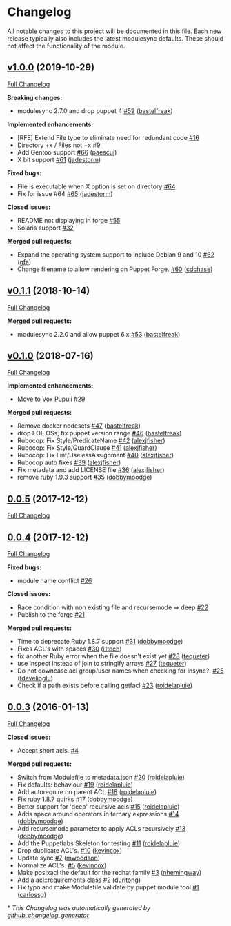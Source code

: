 # Changelog

All notable changes to this project will be documented in this file.
Each new release typically also includes the latest modulesync defaults.
These should not affect the functionality of the module.

## [v1.0.0](https://github.com/voxpupuli/puppet-posix_acl/tree/v1.0.0) (2019-10-29)

[Full Changelog](https://github.com/voxpupuli/puppet-posix_acl/compare/v0.1.1...v1.0.0)

**Breaking changes:**

- modulesync 2.7.0 and drop puppet 4 [\#59](https://github.com/voxpupuli/puppet-posix_acl/pull/59) ([bastelfreak](https://github.com/bastelfreak))

**Implemented enhancements:**

- \[RFE\] Extend File type to eliminate need for redundant code [\#16](https://github.com/voxpupuli/puppet-posix_acl/issues/16)
- Directory +x / Files not +x [\#9](https://github.com/voxpupuli/puppet-posix_acl/issues/9)
- Add Gentoo support [\#66](https://github.com/voxpupuli/puppet-posix_acl/pull/66) ([paescuj](https://github.com/paescuj))
- X bit support [\#61](https://github.com/voxpupuli/puppet-posix_acl/pull/61) ([jadestorm](https://github.com/jadestorm))

**Fixed bugs:**

- File is executable when X option is set on directory [\#64](https://github.com/voxpupuli/puppet-posix_acl/issues/64)
- Fix for issue \#64 [\#65](https://github.com/voxpupuli/puppet-posix_acl/pull/65) ([jadestorm](https://github.com/jadestorm))

**Closed issues:**

- README not displaying in forge [\#55](https://github.com/voxpupuli/puppet-posix_acl/issues/55)
- Solaris support [\#32](https://github.com/voxpupuli/puppet-posix_acl/issues/32)

**Merged pull requests:**

- Expand the operating system support to include Debian 9 and 10 [\#62](https://github.com/voxpupuli/puppet-posix_acl/pull/62) ([gfa](https://github.com/gfa))
- Change filename to allow rendering on Puppet Forge. [\#60](https://github.com/voxpupuli/puppet-posix_acl/pull/60) ([cdchase](https://github.com/cdchase))

## [v0.1.1](https://github.com/voxpupuli/puppet-posix_acl/tree/v0.1.1) (2018-10-14)

[Full Changelog](https://github.com/voxpupuli/puppet-posix_acl/compare/v0.1.0...v0.1.1)

**Merged pull requests:**

- modulesync 2.2.0 and allow puppet 6.x [\#53](https://github.com/voxpupuli/puppet-posix_acl/pull/53) ([bastelfreak](https://github.com/bastelfreak))

## [v0.1.0](https://github.com/voxpupuli/puppet-posix_acl/tree/v0.1.0) (2018-07-16)

[Full Changelog](https://github.com/voxpupuli/puppet-posix_acl/compare/0.0.5...v0.1.0)

**Implemented enhancements:**

- Move to Vox Pupuli [\#29](https://github.com/voxpupuli/puppet-posix_acl/issues/29)

**Merged pull requests:**

- Remove docker nodesets [\#47](https://github.com/voxpupuli/puppet-posix_acl/pull/47) ([bastelfreak](https://github.com/bastelfreak))
- drop EOL OSs; fix puppet version range [\#46](https://github.com/voxpupuli/puppet-posix_acl/pull/46) ([bastelfreak](https://github.com/bastelfreak))
- Rubocop: Fix Style/PredicateName [\#42](https://github.com/voxpupuli/puppet-posix_acl/pull/42) ([alexjfisher](https://github.com/alexjfisher))
- Rubocop: Fix Style/GuardClause [\#41](https://github.com/voxpupuli/puppet-posix_acl/pull/41) ([alexjfisher](https://github.com/alexjfisher))
- Rubocop: Fix Lint/UselessAssignment [\#40](https://github.com/voxpupuli/puppet-posix_acl/pull/40) ([alexjfisher](https://github.com/alexjfisher))
- Rubocop auto fixes [\#39](https://github.com/voxpupuli/puppet-posix_acl/pull/39) ([alexjfisher](https://github.com/alexjfisher))
- Fix metadata and add LICENSE file [\#36](https://github.com/voxpupuli/puppet-posix_acl/pull/36) ([alexjfisher](https://github.com/alexjfisher))
- remove ruby 1.9.3 support [\#35](https://github.com/voxpupuli/puppet-posix_acl/pull/35) ([dobbymoodge](https://github.com/dobbymoodge))

## [0.0.5](https://github.com/voxpupuli/puppet-posix_acl/tree/0.0.5) (2017-12-12)

[Full Changelog](https://github.com/voxpupuli/puppet-posix_acl/compare/0.0.4...0.0.5)

## [0.0.4](https://github.com/voxpupuli/puppet-posix_acl/tree/0.0.4) (2017-12-12)

[Full Changelog](https://github.com/voxpupuli/puppet-posix_acl/compare/0.0.3...0.0.4)

**Fixed bugs:**

- module name conflict [\#26](https://github.com/voxpupuli/puppet-posix_acl/issues/26)

**Closed issues:**

- Race condition with non existing file and recursemode =\> deep [\#22](https://github.com/voxpupuli/puppet-posix_acl/issues/22)
- Publish to the forge [\#21](https://github.com/voxpupuli/puppet-posix_acl/issues/21)

**Merged pull requests:**

- Time to deprecate Ruby 1.8.7 support [\#31](https://github.com/voxpupuli/puppet-posix_acl/pull/31) ([dobbymoodge](https://github.com/dobbymoodge))
- Fixes ACL's with spaces [\#30](https://github.com/voxpupuli/puppet-posix_acl/pull/30) ([i1tech](https://github.com/i1tech))
- fix another Ruby error when the file doesn't exist yet [\#28](https://github.com/voxpupuli/puppet-posix_acl/pull/28) ([tequeter](https://github.com/tequeter))
- use inspect instead of join to stringify arrays [\#27](https://github.com/voxpupuli/puppet-posix_acl/pull/27) ([tequeter](https://github.com/tequeter))
- Do not downcase acl group/user names when checking for insync?. [\#25](https://github.com/voxpupuli/puppet-posix_acl/pull/25) ([tdevelioglu](https://github.com/tdevelioglu))
- Check if a path exists before calling getfacl [\#23](https://github.com/voxpupuli/puppet-posix_acl/pull/23) ([roidelapluie](https://github.com/roidelapluie))

## [0.0.3](https://github.com/voxpupuli/puppet-posix_acl/tree/0.0.3) (2016-01-13)

[Full Changelog](https://github.com/voxpupuli/puppet-posix_acl/compare/650e19723054c74baa662d3f1589398550524b33...0.0.3)

**Closed issues:**

- Accept short acls. [\#4](https://github.com/voxpupuli/puppet-posix_acl/issues/4)

**Merged pull requests:**

- Switch from Modulefile to metadata.json [\#20](https://github.com/voxpupuli/puppet-posix_acl/pull/20) ([roidelapluie](https://github.com/roidelapluie))
- Fix defaults: behaviour [\#19](https://github.com/voxpupuli/puppet-posix_acl/pull/19) ([roidelapluie](https://github.com/roidelapluie))
- Add autorequire on parent ACL [\#18](https://github.com/voxpupuli/puppet-posix_acl/pull/18) ([roidelapluie](https://github.com/roidelapluie))
- Fix ruby 1.8.7 quirks [\#17](https://github.com/voxpupuli/puppet-posix_acl/pull/17) ([dobbymoodge](https://github.com/dobbymoodge))
- Better support for 'deep' recursive acls [\#15](https://github.com/voxpupuli/puppet-posix_acl/pull/15) ([roidelapluie](https://github.com/roidelapluie))
- Adds space around operators in ternary expressions [\#14](https://github.com/voxpupuli/puppet-posix_acl/pull/14) ([dobbymoodge](https://github.com/dobbymoodge))
- Add recursemode parameter to apply ACLs recursively [\#13](https://github.com/voxpupuli/puppet-posix_acl/pull/13) ([dobbymoodge](https://github.com/dobbymoodge))
- Add the Puppetlabs Skeleton for testing [\#11](https://github.com/voxpupuli/puppet-posix_acl/pull/11) ([roidelapluie](https://github.com/roidelapluie))
- Drop duplicate ACL's. [\#10](https://github.com/voxpupuli/puppet-posix_acl/pull/10) ([kevincox](https://github.com/kevincox))
- Update sync [\#7](https://github.com/voxpupuli/puppet-posix_acl/pull/7) ([mwoodson](https://github.com/mwoodson))
- Normalize ACL's. [\#5](https://github.com/voxpupuli/puppet-posix_acl/pull/5) ([kevincox](https://github.com/kevincox))
- Make posixacl the default for the redhat family [\#3](https://github.com/voxpupuli/puppet-posix_acl/pull/3) ([nhemingway](https://github.com/nhemingway))
- Add a acl::requirements class [\#2](https://github.com/voxpupuli/puppet-posix_acl/pull/2) ([duritong](https://github.com/duritong))
- Fix typo and make Modulefile validate by puppet module tool [\#1](https://github.com/voxpupuli/puppet-posix_acl/pull/1) ([carlossg](https://github.com/carlossg))



\* *This Changelog was automatically generated by [github_changelog_generator](https://github.com/github-changelog-generator/github-changelog-generator)*
